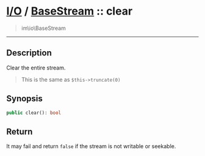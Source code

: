 # [I/O](io.md) / [BaseStream](io-BaseStream.md) :: clear
 > im\io\BaseStream
____

## Description
Clear the entire stream.

 > This is the same as `$this->truncate(0)`  

## Synopsis
```php
public clear(): bool
```

## Return
It may fail and return `false` if the stream is not
writable or seekable.
